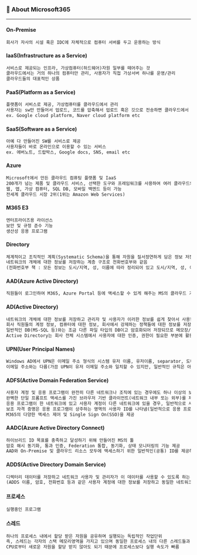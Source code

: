 ### 💾  About Microsoft365
---------------------------

#### On-Premise 
```html
회사가 자사의 시설 혹은 IDC에 자체적으로 컴퓨터 서버를 두고 운용하는 방식 
```

#### IaaS(Infrastructure as a Service)
```html
서비스로 제공되는 인프라, 가상컴퓨터(하드웨어)자원 일부를 떼어주는 것 
클라우드에서는 거의 하나의 컴퓨터만 관리, 사용자가 직접 가상서버 하나를 운영/관리
클라우드들의 대표적인 상품
```
#### PaaS(Platform as a Service)
```html
플랫폼이 서비스로 제공, 가상컴퓨터를 클라우드에서 관리
사용자는 sw만 만들어서 업로드, 코드를 압축해서 업로드 혹은 깃으로 전송하면 클라우드에서 알아서 서버를 가동('배포'한다)
ex. Google cloud platform, Naver cloud platform etc
```
#### SaaS(Software as a Service) 
```html
아예 다 만들어진 SW를 서비스로 제공
사용자들이 바로 온라인으로 이용할 수 있는 서비스
ex. 에버노트, 드랍박스, Google docs, SNS, email etc
```
#### Azure 
```html
Microsoft에서 만든 클라우드 컴퓨팅 플랫폼 및 IaaS
200개가 넘는 제품 및 클라우드 서비스, 선택한 도구와 프레임워크를 사용하여 여러 클라우드와 on-premise 및 azure에서 애플리케이션을 빌드, 실행, 관리
웹, 앱, 가상 컴퓨터, SQL DB, 모바일 백엔드 등이 가능
전세계 클라우드 시장 2위(1위는 Amazon Web Services)
```
#### M365 E3
```html
엔터프라이즈용 라이선스
보안 및 규정 준수 기능
생산성 응용 프로그램
```
#### Directory 
```html
체계적이고 조직적인 계획(Systematic Schema)을 통해 자원을 질서정연하게 담은 정보 저장소(Information Storage Location)
네트워크의 개체에 대한 정보를 저장하는 계층 구조로 전화번호부와 같음
(전화번호부 책 : 모든 정보는 도시/지역, 성, 이름에 따라 정리되어 있고 도시/지역, 성, 이름에서 특정 이름을 인덱싱하여 최종적으로 원하는 전화번호를 얻는다)
```
#### AAD(Azure Active Directory) 
```html
직원들이 로그인하여 M365, Azure Portal 등에 액세스할 수 있게 해주는 MS의 클라우드 기반 ID 및 액세스 관리 서비스, PaaS
```
#### AD(Active Directory) 
```html
네트워크의 개체에 대한 정보를 저장하고 관리자 및 사용자가 이러한 정보를 쉽게 찾아서 사용할 수 있게 해줌
회사 직원들의 계정 정보, 컴퓨터에 대한 정보, 회사에서 강제하는 정책들에 대한 정보를 저장하고 있는 일종의 DB
일반적인 DB(MS-SQL 등)와는 조금 다른 파일 타입의 DB이고 암호화되어 저장되므로 메모장/텍스트 에디터로는 열지 못함
Active Directory는 회사 전체 시스템에서 사용자에 대한 인증, 권한이 필요한 부분에 활용
```
#### UPN(User Principal Names) 
```html
Windows AD에서 UPN은 이메일 주소 형식의 시스템 유저 이름, 유저이름, separator, 도메인 이름으로 구성
이메일 주소와는 다름(가끔 UPN이 유저 이메일 주소와 일치할 수 있지만, 일반적인 규칙은 아니다)
```
#### ADFS(Active Domain Federation Service) 
```html
사용자 계정 및 응용 프로그램이 완전히 다른 네트워크나 조직에 있는 경우에도 하나 이상의 보호된 인터넷 연결 응용 프로그램에 대한 
완벽한 단일 프롬프트 액세스를 가진 브라우저 기반 클라이언트(네트워크 내부 또는 외부)를 제공하는 ID 액세스 솔루션
응용 프로그램이 한 네트워크에 있고 사용자 계정이 다른 네트워크에 있을 경우, 일반적으로 사용자가 응용 프로그램에 액세스하려고 할 때 보조 자격 증명을 묻는 메시지가 표시됨
보조 자격 증명은 응용 프로그램이 상주하는 영역의 사용자 ID를 나타냄(일반적으로 응용 프로그램을 호스팅하는 웹 서버에서 가장 적절한 권한 부여 결정을 내리는데 이러한 자격 증명이 필요)
M365의 다양한 액세스 제어 및 Single Sign On(SSO)을 제공
```
#### AADC(Azure Active Directory Connect) 
```html
하이브리드 ID 목표를 충족하고 달성하기 위해 만들어진 MS의 툴
암호 해시 동기화, 통과 인증, Federation 통합, 동기화, 상태 모니터링의 기능 제공
AAD와 On-Premise 및 클라우드 리소스 모두에 액세스하기 위한 일반적인(공통) ID를 제공하므로 생산성 증대 가능
```
#### ADDS(Active Directory Domain Service) 
```html
디렉터리 데이터를 저장하고 네트워크 사용자 및 관리자가 이 데이터를 사용할 수 있도록 하는 방법을 제공
(ADDS 이름, 암호, 전화번호 등과 같은 사용자 계정에 대한 정보를 저장하고 동일한 네트워크의 다른 권한 있는 사용자가 이 정보에 액세스할 수 있도록 함)
```
#### 프로세스 
```html
실행중인 프로그램
```
#### 스레드 
```html
하나의 프로세스 내에서 할당 받은 자원을 공유하며 실행되는 독립적인 작업단위
즉, 스레드는 각자의 스택 메모리영역을 가지고 있으며 동일한 프로세스 내의 다른 스레드들과 전역 메모리를 공유
CPU로부터 새로운 자원을 할당 받지 않아도 되기 때문에 프로세스보다 실행 속도가 빠름
```
<br>
